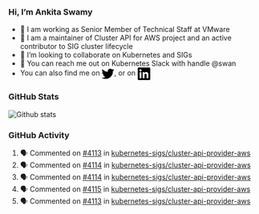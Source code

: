 ### Hi, I’m Ankita Swamy

- 💼 I am working as Senior Member of Technical Staff at VMware
- 👀 I am a maintainer of Cluster API for AWS project and an active contributor to SIG cluster lifecycle
- 💞️ I’m looking to collaborate on Kubernetes and SIGs
- 💬 You can reach me out on Kubernetes Slack with handle @swan
- You can also find me on <a href="https://twitter.com/SwamyAnkita" target="blank"><img align="center" src="https://raw.githubusercontent.com/Ankitasw/Ankitasw/master/svg/twitter.svg" alt="Ankitasw" height="25" width="25" color="#1DA1f2" /></a>, or on <a href="https://www.linkedin.com/in/Ankitaswamy/" target="blank"><img align="center" src="https://raw.githubusercontent.com/Ankitasw/Ankitasw/master/svg/linkedin.svg" alt="Ankitasw" height="25" width="25" /></a>

### GitHub Stats
![Github stats](https://github-readme-stats.vercel.app/api?username=Ankitasw&count_private=true&show_icons=true&theme=tokyonight)

### GitHub Activity 
<!--START_SECTION:activity-->
1. 🗣 Commented on [#4113](https://github.com/kubernetes-sigs/cluster-api-provider-aws/issues/4113) in [kubernetes-sigs/cluster-api-provider-aws](https://github.com/kubernetes-sigs/cluster-api-provider-aws)
2. 🗣 Commented on [#4114](https://github.com/kubernetes-sigs/cluster-api-provider-aws/issues/4114) in [kubernetes-sigs/cluster-api-provider-aws](https://github.com/kubernetes-sigs/cluster-api-provider-aws)
3. 🗣 Commented on [#4114](https://github.com/kubernetes-sigs/cluster-api-provider-aws/issues/4114) in [kubernetes-sigs/cluster-api-provider-aws](https://github.com/kubernetes-sigs/cluster-api-provider-aws)
4. 🗣 Commented on [#4115](https://github.com/kubernetes-sigs/cluster-api-provider-aws/issues/4115) in [kubernetes-sigs/cluster-api-provider-aws](https://github.com/kubernetes-sigs/cluster-api-provider-aws)
5. 🗣 Commented on [#4113](https://github.com/kubernetes-sigs/cluster-api-provider-aws/issues/4113) in [kubernetes-sigs/cluster-api-provider-aws](https://github.com/kubernetes-sigs/cluster-api-provider-aws)
<!--END_SECTION:activity-->
